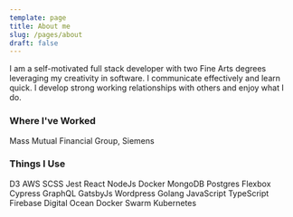 ```yaml
---
template: page
title: About me
slug: /pages/about
draft: false
---
```

I am a self-motivated full stack developer with two Fine Arts degrees leveraging my creativity in software. I communicate effectively and learn quick. I develop strong working relationships with others and enjoy what I do.

### Where I've Worked

Mass Mutual Financial Group, Siemens

### Things I Use

D3 AWS SCSS Jest React NodeJs Docker MongoDB Postgres Flexbox Cypress GraphQL GatsbyJs Wordpress Golang JavaScript TypeScript Firebase Digital Ocean Docker Swarm Kubernetes

